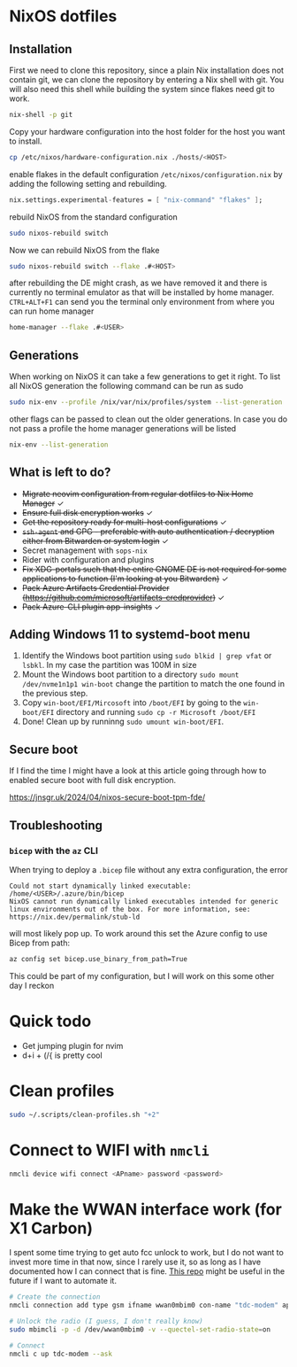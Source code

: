 # NixOS dotfiles

## Installation
First we need to clone this repository, since a plain Nix installation does not contain git, we can clone the repository
by entering a Nix shell with git. You will also need this shell while building the system since flakes need git to work.

```sh
nix-shell -p git
```

Copy your hardware configuration into the host folder for the host you want to install.

```sh
cp /etc/nixos/hardware-configuration.nix ./hosts/<HOST>
```

enable flakes in the default configuration `/etc/nixos/configuration.nix` by adding the following setting and
rebuilding.

```nix
nix.settings.experimental-features = [ "nix-command" "flakes" ];
```

rebuild NixOS from the standard configuration

```sh
sudo nixos-rebuild switch
```

Now we can rebuild NixOS from the flake

```sh
sudo nixos-rebuild switch --flake .#<HOST>
```

after rebuilding the DE might crash, as we have removed it and there is currently no terminal emulator as that will be
installed by home manager. `CTRL+ALT+F1` can send you the terminal only environment from where you can run home manager

```sh
home-manager --flake .#<USER>
```

## Generations
When working on NixOS it can take a few generations to get it right. To list all NixOS generation the following command 
can be run as sudo

```sh
sudo nix-env --profile /nix/var/nix/profiles/system --list-generation
```

other flags can be passed to clean out the older generations. In case you do not pass a profile the home manager
generations will be listed

```sh
nix-env --list-generation
```

<!-- ### Rolling back to a previous generation -->


## What is left to do?
* ~~Migrate neovim configuration from regular dotfiles to Nix Home Manager~~ ✓
* ~~Ensure full disk encryption works~~ ✓
* ~~Get the repository ready for multi-host configurations~~ ✓
* ~~`ssh-agent` and GPG - preferable with auto authentication / decryption either from Bitwarden or system login~~ ✓
* Secret management with `sops-nix`
* Rider with configuration and plugins
* ~~Fix XDG-portals such that the entire GNOME DE is not required for some applications to function (I'm looking at you
  Bitwarden)~~ ✓
* ~~Pack Azure Artifacts Credential Provider (https://github.com/microsoft/artifacts-credprovider)~~ ✓
* ~~Pack Azure-CLI plugin app-insights~~ ✓

## Adding Windows 11 to systemd-boot menu
1. Identify the Windows boot partition using `sudo blkid | grep vfat` or `lsbkl`. In my case the partition was 100M in
   size 
2. Mount the Windows boot partition to a directory `sudo mount /dev/nvme1n1p1 win-boot` change the partition to match
   the one found in the previous step.
3. Copy `win-boot/EFI/Mircosoft` into `/boot/EFI` by going to the `win-boot/EFI` directory and running
   `sudo cp -r Microsoft /boot/EFI`
4. Done! Clean up by runninng `sudo umount win-boot/EFI`.

## Secure boot
If I find the time I might have a look at this article going through how to enabled secure boot with full disk
encryption.

https://jnsgr.uk/2024/04/nixos-secure-boot-tpm-fde/

## Troubleshooting

### `bicep` with the `az` CLI
When trying to deploy a `.bicep` file without any extra configuration, the error

```
Could not start dynamically linked executable: /home/<USER>/.azure/bin/bicep
NixOS cannot run dynamically linked executables intended for generic
linux environments out of the box. For more information, see:
https://nix.dev/permalink/stub-ld
```
will most likely pop up. To work around this set the Azure config to use Bicep from path:

```sh
az config set bicep.use_binary_from_path=True
```

This could be part of my configuration, but I will work on this some other day I reckon

# Quick todo

- Get jumping plugin for nvim
- d+i + (/{ is pretty cool

# Clean profiles

```sh
sudo ~/.scripts/clean-profiles.sh "+2"
```

# Connect to WIFI with `nmcli`

```sh
nmcli device wifi connect <APname> password <password>
```

# Make the WWAN interface work (for X1 Carbon)
I spent some time trying to get auto fcc unlock to work, but I do not want to invest more time in that now, since I
rarely use it, so as long as I have documented how I can connect that is fine. [This repo](https://github.com/lenovo/lenovo-wwan-unlock) might be useful in the future if I want to automate it.

```sh
# Create the connection
nmcli connection add type gsm ifname wwan0mbim0 con-name "tdc-modem" apn internet

# Unlock the radio (I guess, I don't really know)
sudo mbimcli -p -d /dev/wwan0mbim0 -v --quectel-set-radio-state=on

# Connect
nmcli c up tdc-modem --ask
```
